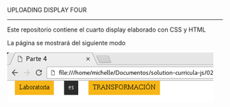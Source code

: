 UPLOADING DISPLAY FOUR
_____________________


Este repositorio contiene el cuarto display elaborado con CSS y HTML



La página se mostrará del siguiente modo

![recursos](assets/img/DisplayFour.png)
